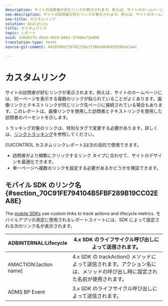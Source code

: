 ```yaml
---
description: サイトの訪問者が好むリンクが表示されます。例えば、サイトのホームページには、同一ページを表示する複数のリンクが貼られていることがよくあります。画像リンクとテキストリンクが同じリンク先ページに接続されている場合もあります。このレポートは、画像リンクを使用した訪問者とテキストリンクを使用した訪問者のパーセントを示します。
seo-description: サイトの訪問者が好むリンクが表示されます。例えば、サイトのホームページには、同一ページを表示する複数のリンクが貼られていることがよくあります。画像リンクとテキストリンクが同じリンク先ページに接続されている場合もあります。このレポートは、画像リンクを使用した訪問者とテキストリンクを使用した訪問者のパーセントを示します。
seo-title: カスタムリンク
solution: Analytics
title: カスタムリンク
topic: レポート
uuid: 2e0d0175-d5e4-4919-b601-3f488ef3e090
translation-type: tm+mt
source-git-commit: 4420560ef19f8123de1736ba904b655b9bee1a4c

---
```



# カスタムリンク

サイトの訪問者が好むリンクが表示されます。例えば、サイトのホームページには、同一ページを表示する複数のリンクが貼られていることがよくあります。画像リンクとテキストリンクが同じリンク先ページに接続されている場合もあります。このレポートは、画像リンクを使用した訪問者とテキストリンクを使用した訪問者のパーセントを示します。

トラッキング対象のリンクは、特別なタグで変更する必要があります。詳しくは、[リンクトラッキング](https://docs.adobe.com/content/help/en/analytics/implementation/javascript-implementation/variables-analytics-reporting/config-var/s-linktrackvars.html)を参照してください。

[!UICONTROL カスタムリンクレポート]は次の目的で使用できます。

* 訪問者がより頻繁にクリックするリンク タイプに合わせて、サイトのデザインを最適化できます。
* 単一ページへ複数のリンクを設定する必要があるかどうかを検証できます。

## モバイル SDK のリンク名 {#section_70C91FE794104B5FBF289B19CC02EA8E}

The [mobile SDKs](https://marketing.adobe.com/resources/help/en_US/mobile/home.html) use custom links to track actions and lifecycle metrics. モバイルアプリの測定に使用されるレポートスイートには、SDK によって設定される次のリンク名が表示されます。

| ADBINTERNAL:Lifecycle | 4.x SDK のライフサイクル呼び出しによって送信されます。 |
|---|---|
| AMACTION:[action name] | 4.x SDK の trackAction() メソッドによって送信されます。アクション名には、メソッドの呼び出し時に設定された名前が使用されます。 |
| ADMS BP Event | 3.x SDK のライフサイクル呼び出しによって送信されます。 |

